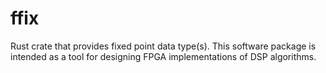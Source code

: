 # ffix
Rust crate that provides fixed point data type(s). This software package is intended as a tool for designing FPGA implementations of DSP algorithms.
